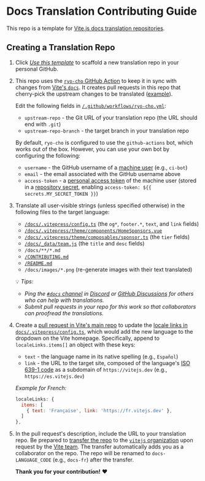 # Docs Translation Contributing Guide

This repo is a template for [Vite.js docs translation repositories](https://github.com/vitejs?q=docs).

## Creating a Translation Repo

1. Click [*Use this template*](https://github.com/tony19/vite-docs-template/generate) to scaffold a new translation repo in your personal GitHub.

2. This repo uses the [`ryo-cho` GitHub Action](https://github.com/vuejs-translations/ryu-cho) to keep it in sync with changes from [Vite's `docs`](https://github.com/vitejs/vite/tree/main/docs). It creates pull requests in this repo that cherry-pick the upstream changes to be translated ([example](https://github.com/tony19/vite-docs-template/pull/4)).

   Edit the following fields in [`/.github/workflows/ryo-cho.yml`](/.github/workflows/ryo-cho.yml):

    * `upstream-repo` - the Git URL of your translation repo (the URL should end with `.git`)
    * `upstream-repo-branch` - the target branch in your translation repo

   By default, `ryo-cho` is configured to use the `github-actions` bot, which works out of the box. However, you can use your own bot by configuring the following:

    * `username` - the GitHub username of a [machine user](https://docs.github.com/en/developers/overview/managing-deploy-keys#machine-users) (e.g., `ci-bot`)
    * `email` - the email associated with the GitHub username above
    * `access-token` - a [personal access token](https://docs.github.com/en/authentication/keeping-your-account-and-data-secure/creating-a-personal-access-token) of the machine user (stored in a [repository secret](https://docs.github.com/en/actions/security-guides/encrypted-secrets#creating-encrypted-secrets-for-a-repository), enabling `access-token: ${{ secrets.MY_SECRET_TOKEN }}`)

3. Translate all user-visible strings (unless specified otherwise) in the following files to the target language:

    * [`/docs/.vitepress/config.ts`](/docs/.vitepress/config.ts) (the `og*`, `footer.*`, `text`, and `link` fields)
    * [`/docs/.vitepress/theme/components/HomeSponsors.vue`](/docs/.vitepress/theme/components/HomeSponsors.vue)
    * [`/docs/.vitepress/theme/composables/sponsor.ts`]([/docs/.vitepress/theme/composables/sponsor.ts](https://github.com/tony19/vite-docs-template/blob/main/docs/.vitepress/theme/composables/sponsor.ts#L44)) (the `tier` fields)
    * [`/docs/_data/team.js`](/docs/_data/team.js) (the `title` and `desc` fields)
    * `/docs/**/*.md`
    * [`/CONTRIBUTING.md`](/CONTRIBUTING.md)
    * [`/README.md`](/README.md)
    * `/docs/images/*.png` (re-generate images with their text translated) <!-- TODO: How are these images generated? -->

   💡 *Tips:*

    * *Ping the [`#docs` channel](https://discord.com/channels/804011606160703521/855049073157341234) in [Discord](https://chat.vitejs.dev) or [GitHub Discussions](https://github.com/vitejs/vite/discussions/categories/general) for others who can help with translations.*
    * *Submit pull requests in your repo for this work so that collaborators can proofread the translations.*

4. Create a [pull request in Vite's main repo](https://github.com/vitejs/vite/pulls) to update the [locale links in `docs/.vitepress/config.ts`](https://github.com/vitejs/vite/blob/1e078ad1902ae980741d6920fc3a72d182fcf179/docs/.vitepress/config.ts#L55-L62), which would add the new language to the dropdown on the Vite homepage. Specifically, append to `localeLinks.items[]` an object with these keys:

    - `text` - the language name in its native spelling (e.g., `Español`)
    - `link` - the URL to the target site, composed of the language's [ISO 639-1 code](https://en.wikipedia.org/wiki/List_of_ISO_639-1_codes) as a subdomain of `https://vitejs.dev` (e.g., `https://es.vitejs.dev`)

    *Example for French:*

    ```js
    localeLinks: {
      items: [
        { text: 'Française', link: 'https://fr.vitejs.dev' },
      ]
    },
    ```

5. In the pull request's description, include the URL to your translation repo. Be prepared to [transfer the repo](https://docs.github.com/en/repositories/creating-and-managing-repositories/transferring-a-repository) to the [`vitejs` organization](https://github.com/vitejs) upon request by the [Vite team](https://github.com/orgs/vitejs/people). The transfer automatically adds you as a collaborator on the repo. The repo will be renamed to `docs-LANGUAGE_CODE` (e.g., `docs-fr`) after the transfer.

   **Thank you for your contribution!** ❤️
